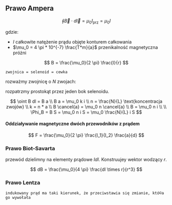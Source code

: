 ## Prawo Ampera

$$
\oint \vec{B} \cdot d\vec{l} = \mu_0 I_{\text{prz}} = \mu_0 I
$$

gdzie:
- $I$ całkowite natężenie prądu objęte konturem całkowania
- $\mu_0 = 4 \pi * 10^{-7} \frac{T*m}{a}$ przenikalność magnetyczna próżni

$$
B = \frac{\mu_0}{2 \pi} \frac{I}{r}
$$

```{tip}
zwojnica = selenoid = cewka
```

rozważmy zwojnicę o $N$ zwojach:

rozpatrzmy prostokąt przez jeden bok selenoidu.

$$
\oint B dl = B a \\
B a = \mu_0 k i \\
n = \frac{N}{L} \text{koncentracja zwojów} \\
k = n * a \\
B \cancel{a} = \mu_0 n \cancel{a} \\
B = \mu_0 n i
\\
\\
\Phi_B = B S = \mu_0 n i S = \mu_0 \frac{N}{L} i S
$$

#### Oddziaływanie magnetyczne dwóch przewodników z prądem

$$
F = \frac{\mu_0}{2 \pi} \frac{I_1}{I_2} \frac{a}{d}
$$

### Prawo Biot-Savarta

przewód dzielimny na elementy prądowe $I dl$.
Konstruujey wektor wodzący $r$.

$$
dB = \frac{\mu_0}{4 \pi} \frac{dl \times r}{r^3}
$$

### Prawo Lentza

```{note}
indukowany prąd ma taki kierunek, że przeciwstawia się zmianie, któ©a go wywołała
```
